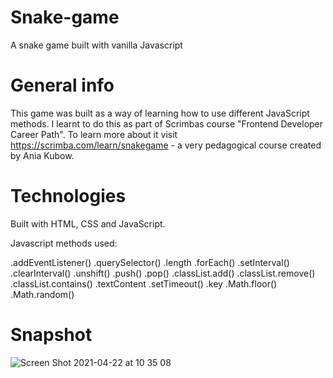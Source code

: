 # Snake-game

A snake game built with vanilla Javascript

# General info

This game was built as a way of learning how to use different JavaScript methods.
I learnt to do this as part of Scrimbas course "Frontend Developer Career Path".
To learn more about it visit https://scrimba.com/learn/snakegame - a very pedagogical course created by Ania Kubow.

# Technologies

Built with HTML, CSS and JavaScript.

Javascript methods used:

.addEventListener()
.querySelector()
.length
.forEach()
.setInterval()
.clearInterval()
.unshift()
.push()
.pop()
.classList.add()
.classList.remove()
.classList.contains()
.textContent
.setTimeout()
.key
.Math.floor()
.Math.random()

# Snapshot

![Screen Shot 2021-04-22 at 10 35 08](https://user-images.githubusercontent.com/41907302/115840664-3464e880-a41c-11eb-8675-e0627e12eee9.png)
